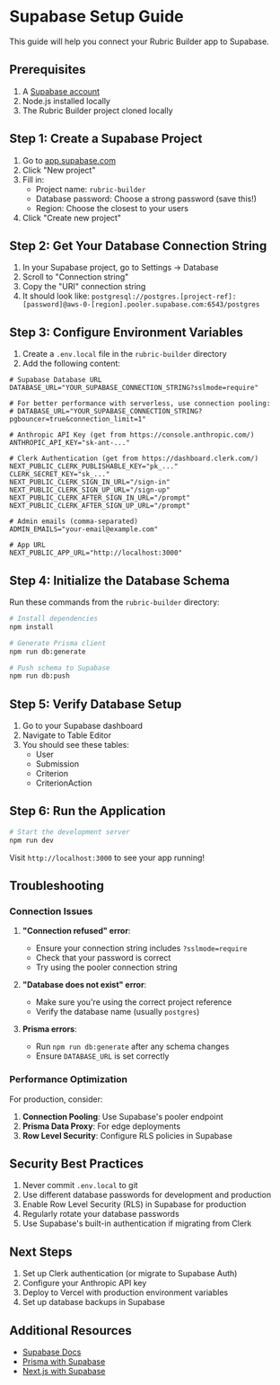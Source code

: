 # Supabase Setup Guide

This guide will help you connect your Rubric Builder app to Supabase.

## Prerequisites

1. A [Supabase account](https://supabase.com)
2. Node.js installed locally
3. The Rubric Builder project cloned locally

## Step 1: Create a Supabase Project

1. Go to [app.supabase.com](https://app.supabase.com)
2. Click "New project"
3. Fill in:
   - Project name: `rubric-builder`
   - Database password: Choose a strong password (save this!)
   - Region: Choose the closest to your users
4. Click "Create new project"

## Step 2: Get Your Database Connection String

1. In your Supabase project, go to Settings → Database
2. Scroll to "Connection string"
3. Copy the "URI" connection string
4. It should look like: `postgresql://postgres.[project-ref]:[password]@aws-0-[region].pooler.supabase.com:6543/postgres`

## Step 3: Configure Environment Variables

1. Create a `.env.local` file in the `rubric-builder` directory
2. Add the following content:

```env
# Supabase Database URL
DATABASE_URL="YOUR_SUPABASE_CONNECTION_STRING?sslmode=require"

# For better performance with serverless, use connection pooling:
# DATABASE_URL="YOUR_SUPABASE_CONNECTION_STRING?pgbouncer=true&connection_limit=1"

# Anthropic API Key (get from https://console.anthropic.com/)
ANTHROPIC_API_KEY="sk-ant-..."

# Clerk Authentication (get from https://dashboard.clerk.com/)
NEXT_PUBLIC_CLERK_PUBLISHABLE_KEY="pk_..."
CLERK_SECRET_KEY="sk_..."
NEXT_PUBLIC_CLERK_SIGN_IN_URL="/sign-in"
NEXT_PUBLIC_CLERK_SIGN_UP_URL="/sign-up"
NEXT_PUBLIC_CLERK_AFTER_SIGN_IN_URL="/prompt"
NEXT_PUBLIC_CLERK_AFTER_SIGN_UP_URL="/prompt"

# Admin emails (comma-separated)
ADMIN_EMAILS="your-email@example.com"

# App URL
NEXT_PUBLIC_APP_URL="http://localhost:3000"
```

## Step 4: Initialize the Database Schema

Run these commands from the `rubric-builder` directory:

```bash
# Install dependencies
npm install

# Generate Prisma client
npm run db:generate

# Push schema to Supabase
npm run db:push
```

## Step 5: Verify Database Setup

1. Go to your Supabase dashboard
2. Navigate to Table Editor
3. You should see these tables:
   - User
   - Submission
   - Criterion
   - CriterionAction

## Step 6: Run the Application

```bash
# Start the development server
npm run dev
```

Visit `http://localhost:3000` to see your app running!

## Troubleshooting

### Connection Issues

1. **"Connection refused" error**:
   - Ensure your connection string includes `?sslmode=require`
   - Check that your password is correct
   - Try using the pooler connection string

2. **"Database does not exist" error**:
   - Make sure you're using the correct project reference
   - Verify the database name (usually `postgres`)

3. **Prisma errors**:
   - Run `npm run db:generate` after any schema changes
   - Ensure `DATABASE_URL` is set correctly

### Performance Optimization

For production, consider:

1. **Connection Pooling**: Use Supabase's pooler endpoint
2. **Prisma Data Proxy**: For edge deployments
3. **Row Level Security**: Configure RLS policies in Supabase

## Security Best Practices

1. Never commit `.env.local` to git
2. Use different database passwords for development and production
3. Enable Row Level Security (RLS) in Supabase for production
4. Regularly rotate your database passwords
5. Use Supabase's built-in authentication if migrating from Clerk

## Next Steps

1. Set up Clerk authentication (or migrate to Supabase Auth)
2. Configure your Anthropic API key
3. Deploy to Vercel with production environment variables
4. Set up database backups in Supabase

## Additional Resources

- [Supabase Docs](https://supabase.com/docs)
- [Prisma with Supabase](https://supabase.com/docs/guides/integrations/prisma)
- [Next.js with Supabase](https://supabase.com/docs/guides/getting-started/quickstarts/nextjs) 